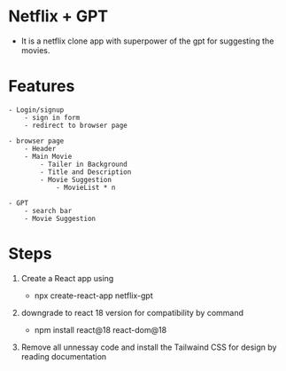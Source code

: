 # Netflix + GPT
  - It is a netflix clone app with superpower of the gpt for suggesting the movies.

# Features
    - Login/signup 
        - sign in form
        - redirect to browser page

    - browser page
        - Header
        - Main Movie
            - Tailer in Background
            - Title and Description
            - Movie Suggestion 
                - MovieList * n

    - GPT 
        - search bar
        - Movie Suggestion


# Steps 
 1. Create a React app using 
    - npx create-react-app netflix-gpt

 2. downgrade to react 18 version for compatibility by  command
    - npm install react@18 react-dom@18

 3. Remove all unnessay code and install the Tailwaind CSS for design by reading documentation